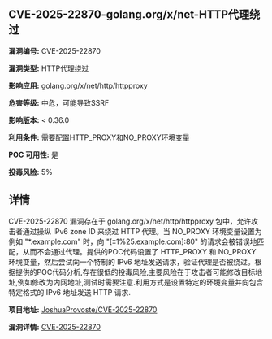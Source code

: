 ## CVE-2025-22870-golang.org/x/net-HTTP代理绕过

**漏洞编号:** CVE-2025-22870

**漏洞类型:** HTTP代理绕过

**影响应用:** golang.org/x/net/http/httpproxy

**危害等级:** 中危，可能导致SSRF

**影响版本:** < 0.36.0

**利用条件:** 需要配置HTTP_PROXY和NO_PROXY环境变量

**POC 可用性:** 是

**投毒风险:** 5%

## 详情

CVE-2025-22870 漏洞存在于 golang.org/x/net/http/httpproxy 包中，允许攻击者通过操纵 IPv6 zone ID 来绕过 HTTP 代理。当 NO_PROXY 环境变量设置为例如 "*.example.com" 时，向 "[::1%25.example.com]:80" 的请求会被错误地匹配，从而不会通过代理。提供的POC代码设置了 HTTP_PROXY 和 NO_PROXY 环境变量，然后尝试向一个特制的 IPv6 地址发送请求，验证代理是否被绕过。根据提供的POC代码分析,存在很低的投毒风险,主要风险在于攻击者可能修改目标地址,例如修改为内网地址,测试时需要注意.利用方式是设置特定的环境变量并向包含特定格式的 IPv6 地址发送 HTTP 请求.

**项目地址:** [JoshuaProvoste/CVE-2025-22870](https://github.com/JoshuaProvoste/CVE-2025-22870)

**漏洞详情:** [CVE-2025-22870](https://nvd.nist.gov/vuln/detail/CVE-2025-22870)
